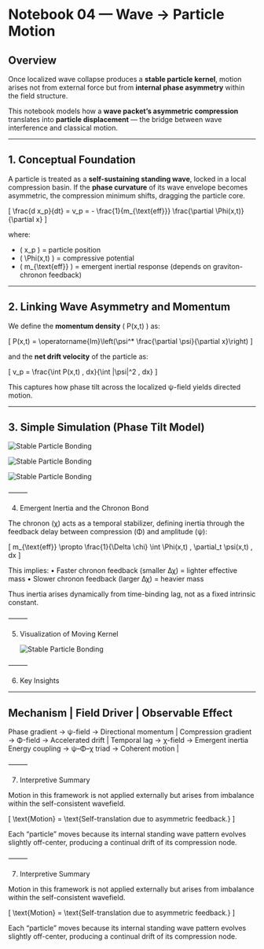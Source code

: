 # Notebook 04 — Wave → Particle Motion

## Overview

Once localized wave collapse produces a **stable particle kernel**, motion arises not from external force but from **internal phase asymmetry** within the field structure.  

This notebook models how a **wave packet’s asymmetric compression** translates into **particle displacement** — the bridge between wave interference and classical motion.

---

## 1. Conceptual Foundation

A particle is treated as a **self-sustaining standing wave**, locked in a local compression basin.
If the **phase curvature** of its wave envelope becomes asymmetric, the compression minimum shifts, dragging the particle core.

\[
\frac{d x_p}{dt} = v_p = - \frac{1}{m_{\text{eff}}} \frac{\partial \Phi(x,t)}{\partial x}
\]

where:
- \( x_p \) = particle position  
- \( \Phi(x,t) \) = compressive potential  
- \( m_{\text{eff}} \) = emergent inertial response (depends on graviton-chronon feedback)  

---

## 2. Linking Wave Asymmetry and Momentum

We define the **momentum density** \( P(x,t) \) as:

\[
P(x,t) = \operatorname{Im}\left(\psi^* \frac{\partial \psi}{\partial x}\right)
\]

and the **net drift velocity** of the particle as:

\[
v_p = \frac{\int P(x,t) \, dx}{\int |\psi|^2 \, dx}
\]

This captures how phase tilt across the localized ψ-field yields directed motion.

---

## 3. Simple Simulation (Phase Tilt Model)

![Stable Particle Bonding](../notebooks/4notebook01.png)

![Stable Particle Bonding](../notebooks/4notebook02.png)

![Stable Particle Bonding](../notebooks/4notebook03.png)

⸻

4. Emergent Inertia and the Chronon Bond

The chronon (χ) acts as a temporal stabilizer, defining inertia through the feedback delay between compression (Φ) and amplitude (ψ):

[
m_{\text{eff}} \propto \frac{1}{\Delta \chi} \int \Phi(x,t) , \partial_t \psi(x,t) , dx
]

This implies:
	•	Faster chronon feedback (smaller Δχ) = lighter effective mass
	•	Slower chronon feedback (larger Δχ) = heavier mass

Thus inertia arises dynamically from time-binding lag, not as a fixed intrinsic constant.

⸻

5. Visualization of Moving Kernel

   ![Stable Particle Bonding](../notebooks/4notebook04.JPG)

⸻

6. Key Insights
 -------------------------------------
Mechanism | Field Driver | Observable Effect
--------------------------------------
Phase gradient -> ψ-field -> Directional momentum |
Compression gradient -> Φ-field -> Accelerated drift |
Temporal lag -> χ-field -> Emergent inertia
Energy coupling -> ψ–Φ–χ triad -> Coherent motion |


⸻

7. Interpretive Summary

Motion in this framework is not applied externally but arises from imbalance within the self-consistent wavefield.

[
\text{Motion} = \text{Self-translation due to asymmetric feedback.}
]

Each “particle” moves because its internal standing wave pattern evolves slightly off-center, producing a continual drift of its compression node.

⸻

7. Interpretive Summary

Motion in this framework is not applied externally but arises from imbalance within the self-consistent wavefield.

[
\text{Motion} = \text{Self-translation due to asymmetric feedback.}
]

Each “particle” moves because its internal standing wave pattern evolves slightly off-center, producing a continual drift of its compression node.
